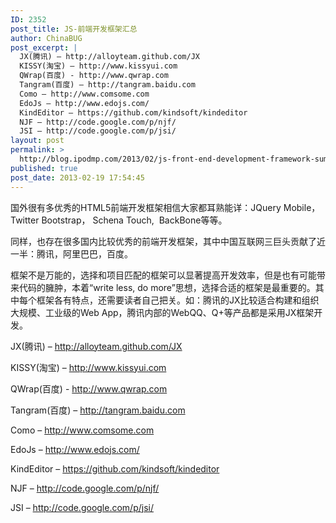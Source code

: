 ```yaml
---
ID: 2352
post_title: JS-前端开发框架汇总
author: ChinaBUG
post_excerpt: |
  JX(腾讯) – http://alloyteam.github.com/JX
  KISSY(淘宝) – http://www.kissyui.com
  QWrap(百度) - http://www.qwrap.com
  Tangram(百度) – http://tangram.baidu.com
  Como – http://www.comsome.com
  EdoJs – http://www.edojs.com/
  KindEditor – https://github.com/kindsoft/kindeditor
  NJF – http://code.google.com/p/njf/
  JSI – http://code.google.com/p/jsi/
layout: post
permalink: >
  http://blog.ipodmp.com/2013/02/js-front-end-development-framework-summary.html
published: true
post_date: 2013-02-19 17:54:45
---
```

国外很有多优秀的HTML5前端开发框架相信大家都耳熟能详：JQuery Mobile，Twitter Bootstrap， Schena Touch,  BackBone等等。

同样，也存在很多国内比较优秀的前端开发框架，其中中国互联网三巨头贡献了近一半：腾讯，阿里巴巴，百度。

框架不是万能的，选择和项目匹配的框架可以显著提高开发效率，但是也有可能带来代码的臃肿，本着“write less, do more”思想，选择合适的框架是最重要的。其中每个框架各有特点，还需要读者自己把关。如：腾讯的JX比较适合构建和组织大规模、工业级的Web App，腾讯内部的WebQQ、Q+等产品都是采用JX框架开发。

JX(腾讯) – http://alloyteam.github.com/JX

KISSY(淘宝) – http://www.kissyui.com

QWrap(百度) - http://www.qwrap.com

Tangram(百度) – http://tangram.baidu.com

Como – http://www.comsome.com

EdoJs – http://www.edojs.com/

KindEditor – https://github.com/kindsoft/kindeditor

NJF – http://code.google.com/p/njf/

JSI – http://code.google.com/p/jsi/